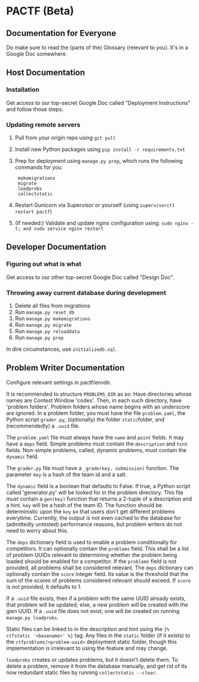 # PACTF (Beta)

## Documentation for Everyone

Do make sure to read the (parts of the) Glossary (relevant to you). It's in a Google Doc somewhere. 
 

## Host Documentation

### Installation

Get access to our top-secret Google Doc called "Deployment Instructions" and follow those steps.


### Updating remote servers

1. Pull from your origin repo using `git pull`
1. Install new Python packages using `pip install -r requirements.txt`
1. Prep for deployment using `manage.py prep`, which runs the following commands for you:

        makemigrations
        migrate
        loadprobs
        collectstatic
    
1. Restart Gunicorn via Supervisor or yourself (using `supervisorctl restart pactf`)
1. (If needed:) Validate and update nginx configuration using: `sudo nginx -t; and sudo service nginx restart`


## Developer Documentation

### Figuring out what is what

Get access to our other top-secret Google Doc called "Design Doc".

### Throwing away current database during development

1. Delete all files from migrations
1. Run `manage.py reset_db`
1. Run `manage.py makemigrations`
1. Run `manage.py migrate`
1. Run `manage.py reloaddata`
1. Run `manage.py prep`

In dire circumstances, use `initializedb.sql`.


## Problem Writer Documentation

Configure relevant settings in pactf/envdir.

It is recommended to structure `PROBLEMS_DIR` as so: Have directories whose names are Contest Window 'codes'. Then, in each such directory, have 'problem folders'.  Problem folders whose name begins with an underscore are ignored. In a problem folder, you must have the file `problem.yaml`, the Python script `grader.py`, (optionally) the folder `static`folder, and (recommendedly) a `.uuid` file.

The `problem.yaml` file must always have the `name` and `point` fields. It may have a `deps` field. Simple problems must contain the `description` and `hint` fields. Non-simple problems, called, dynamic problems, must contain the `dynamic` field.

The `grader.py` file must have a `_grade(key, submission)` function. The parameter `key` is a hash of the team id and a salt.

The `dynamic` field is a boolean that defaults to False. If true, a Python script called 'generator.py' will be looked for in the problem directory. This file must contain a `gen(key)` function that returns a 2-tuple of a description and a hint. `key` will be a hash of the team ID. The function should be deterministic upon the `key` so that users don't get different problems everytime. Currently, the output is not even cached to the database for (admittedly untested) performance reasons, but problem writers do not need to worry about this. 

The `deps` dictionary field is used to enable a problem conditionally for competitors. It can optionally contain the `problems` field. This shall be a list of problem UUIDs relevant to determining whether the problem being loaded should be enabled for a competitor. If the `problems` field is not provided, all problems shall be considered relevant. The `deps` dictionary can optionally contain the `score` integer field. Its value is the threshold that the sum of the scores of problems considered relevant should exceed. If `score` is not provided, it defaults to 1. 

If a `.uuid` file exists, then if a problem with the same UUID already exists, that problem will be updated; else, a new problem will be created with the gien UUID. If a `.uuid` file does not exist, one will be created on running `manage.py loadprobs`.

Static files can be linked to in the description and hint using the `{% ctfstatic '<basename>' %}` tag. Any files in the `static` folder (if it exists) to the `ctfproblems/<problem-uuid>` deployment static folder, though this implementation is irrelevant to using the feature and may change.

`loadprobs` creates or updates problems, but it doesn't delete them. To delete a problem, remove it from the database manually, and get rid of its now redundant static files by running `collectstatic --clear`.

